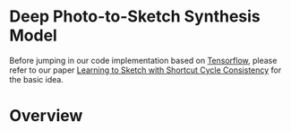 # Deep Photo-to-Sketch Synthesis Model

Before jumping in our code implementation based on [Tensorflow](https://github.com/tensorflow/tensorflow), please refer to our paper [Learning to Sketch with Shortcut Cycle Consistency](https://arxiv.org/abs/1805.00247) for the basic idea.


# Overview

